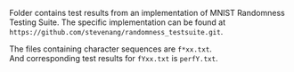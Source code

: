 Folder contains test results from an implementation of MNIST Randomness Testing Suite. 
The specific implementation can be found at 
`https://github.com/stevenang/randomness_testsuite.git`. 

The files containing character sequences are `f*xx.txt`.  
And corresponding test results for `fYxx.txt` is `perfY.txt`.  